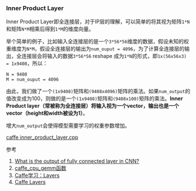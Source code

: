 
### Inner Product Layer


Inner Product Layer即全连接层，对于IP层的理解，可以简单的将其视为矩阵`1*N`和矩阵`N*M`相乘后得到`1*M`的维度向量。

举个简单的例子，比如输入全连接层的是一个`3*56*56`维度的数据，假设未知的权重维度为`N*M`，假设全连接层的输出为`num_ouput = 4096`，为了计算全连接层的输出，全连接层会将输入的数据`3*56*56` reshape 成为`1*N`的形式，即`1x(56x56x3) = 1x9408`，所以：

```
N = 9408  
M = num_ouput = 4096
```

由此，我们做了一个`(1x9408)`矩阵和`(9408x4096)`矩阵的乘法。如果`num_output`的值改变成为100，则做的是一个`(1x9408)`矩阵和`(9408x100)`矩阵的乘法。**Inner Product layer（常被称为全连接层）将输入视为一个vector，输出也是一个vector（height和width被设为1）**。

增大`num_output`会使得模型需要学习的权重参数增加。

[caffe inner\_product\_layer.cpp](https://github.com/BVLC/caffe/blob/master/src/caffe/layers/inner_product_layer.cpp)

参考

1. [What is the output of fully connected layer in CNN?](https://stackoverflow.com/questions/35788873/what-is-the-output-of-fully-connected-layer-in-cnn)
2. [caffe_cpu_gemm函数](http://blog.csdn.net/seven_first/article/details/47378697)
3. [Caffe学习：Layers](http://blog.csdn.net/u011762313/article/details/47361571)
4. [Caffe Layers](http://caffe.berkeleyvision.org/tutorial/layers.html)
